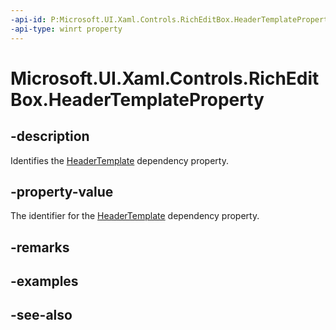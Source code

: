 ```yaml
---
-api-id: P:Microsoft.UI.Xaml.Controls.RichEditBox.HeaderTemplateProperty
-api-type: winrt property
---
```


<!-- Property syntax
public Windows.UI.Xaml.DependencyProperty HeaderTemplateProperty { get; }
-->

# Microsoft.UI.Xaml.Controls.RichEditBox.HeaderTemplateProperty

## -description
Identifies the [HeaderTemplate](richeditbox_headertemplate.md) dependency property.

## -property-value
The identifier for the [HeaderTemplate](richeditbox_headertemplate.md) dependency property.

## -remarks

## -examples

## -see-also
